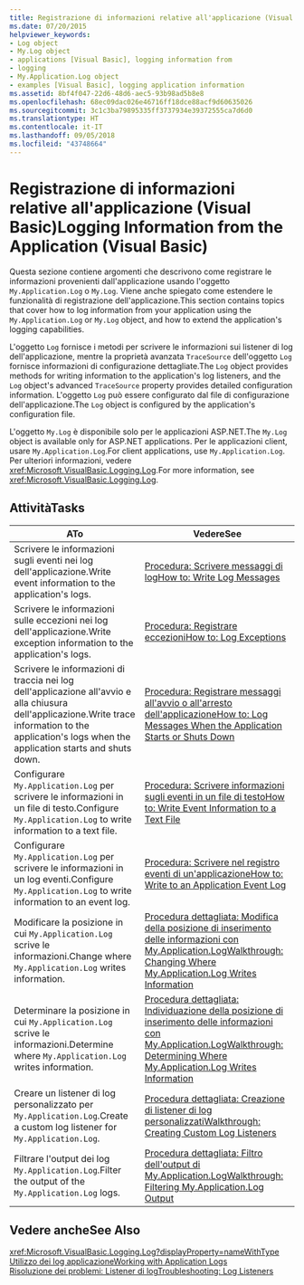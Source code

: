 ```yaml
---
title: Registrazione di informazioni relative all'applicazione (Visual Basic)
ms.date: 07/20/2015
helpviewer_keywords:
- Log object
- My.Log object
- applications [Visual Basic], logging information from
- logging
- My.Application.Log object
- examples [Visual Basic], logging application information
ms.assetid: 8bf4f047-22d6-48d6-aec5-93b98ad5b8e8
ms.openlocfilehash: 68ec09dac026e46716ff18dce88acf9d60635026
ms.sourcegitcommit: 3c1c3ba79895335ff3737934e39372555ca7d6d0
ms.translationtype: HT
ms.contentlocale: it-IT
ms.lasthandoff: 09/05/2018
ms.locfileid: "43748664"
---
```

# <a name="logging-information-from-the-application-visual-basic"></a><span data-ttu-id="61ab0-102">Registrazione di informazioni relative all'applicazione (Visual Basic)</span><span class="sxs-lookup"><span data-stu-id="61ab0-102">Logging Information from the Application (Visual Basic)</span></span>
<span data-ttu-id="61ab0-103">Questa sezione contiene argomenti che descrivono come registrare le informazioni provenienti dall'applicazione usando l'oggetto `My.Application.Log` o `My.Log`. Viene anche spiegato come estendere le funzionalità di registrazione dell'applicazione.</span><span class="sxs-lookup"><span data-stu-id="61ab0-103">This section contains topics that cover how to log information from your application using the `My.Application.Log` or `My.Log` object, and how to extend the application's logging capabilities.</span></span>  
  
 <span data-ttu-id="61ab0-104">L'oggetto `Log` fornisce i metodi per scrivere le informazioni sui listener di log dell'applicazione, mentre la proprietà avanzata `TraceSource` dell'oggetto `Log` fornisce informazioni di configurazione dettagliate.</span><span class="sxs-lookup"><span data-stu-id="61ab0-104">The `Log` object provides methods for writing information to the application's log listeners, and the `Log` object's advanced `TraceSource` property provides detailed configuration information.</span></span> <span data-ttu-id="61ab0-105">L'oggetto `Log` può essere configurato dal file di configurazione dell'applicazione.</span><span class="sxs-lookup"><span data-stu-id="61ab0-105">The `Log` object is configured by the application's configuration file.</span></span>  
  
 <span data-ttu-id="61ab0-106">L'oggetto `My.Log` è disponibile solo per le applicazioni ASP.NET.</span><span class="sxs-lookup"><span data-stu-id="61ab0-106">The `My.Log` object is available only for ASP.NET applications.</span></span> <span data-ttu-id="61ab0-107">Per le applicazioni client, usare `My.Application.Log`.</span><span class="sxs-lookup"><span data-stu-id="61ab0-107">For client applications, use `My.Application.Log`.</span></span> <span data-ttu-id="61ab0-108">Per ulteriori informazioni, vedere <xref:Microsoft.VisualBasic.Logging.Log>.</span><span class="sxs-lookup"><span data-stu-id="61ab0-108">For more information, see <xref:Microsoft.VisualBasic.Logging.Log>.</span></span>  
  
## <a name="tasks"></a><span data-ttu-id="61ab0-109">Attività</span><span class="sxs-lookup"><span data-stu-id="61ab0-109">Tasks</span></span>  
  
|<span data-ttu-id="61ab0-110">A</span><span class="sxs-lookup"><span data-stu-id="61ab0-110">To</span></span>|<span data-ttu-id="61ab0-111">Vedere</span><span class="sxs-lookup"><span data-stu-id="61ab0-111">See</span></span>|  
|--------|---------|  
|<span data-ttu-id="61ab0-112">Scrivere le informazioni sugli eventi nei log dell'applicazione.</span><span class="sxs-lookup"><span data-stu-id="61ab0-112">Write event information to the application's logs.</span></span>|[<span data-ttu-id="61ab0-113">Procedura: Scrivere messaggi di log</span><span class="sxs-lookup"><span data-stu-id="61ab0-113">How to: Write Log Messages</span></span>](../../../../visual-basic/developing-apps/programming/log-info/how-to-write-log-messages.md)|  
|<span data-ttu-id="61ab0-114">Scrivere le informazioni sulle eccezioni nei log dell'applicazione.</span><span class="sxs-lookup"><span data-stu-id="61ab0-114">Write exception information to the application's logs.</span></span>|[<span data-ttu-id="61ab0-115">Procedura: Registrare eccezioni</span><span class="sxs-lookup"><span data-stu-id="61ab0-115">How to: Log Exceptions</span></span>](../../../../visual-basic/developing-apps/programming/log-info/how-to-log-exceptions.md)|  
|<span data-ttu-id="61ab0-116">Scrivere le informazioni di traccia nei log dell'applicazione all'avvio e alla chiusura dell'applicazione.</span><span class="sxs-lookup"><span data-stu-id="61ab0-116">Write trace information to the application's logs when the application starts and shuts down.</span></span>|[<span data-ttu-id="61ab0-117">Procedura: Registrare messaggi all'avvio o all'arresto dell'applicazione</span><span class="sxs-lookup"><span data-stu-id="61ab0-117">How to: Log Messages When the Application Starts or Shuts Down</span></span>](../../../../visual-basic/developing-apps/programming/log-info/how-to-log-messages-when-the-application-starts-or-shuts-down.md)|  
|<span data-ttu-id="61ab0-118">Configurare `My.Application.Log` per scrivere le informazioni in un file di testo.</span><span class="sxs-lookup"><span data-stu-id="61ab0-118">Configure `My.Application.Log` to write information to a text file.</span></span>|[<span data-ttu-id="61ab0-119">Procedura: Scrivere informazioni sugli eventi in un file di testo</span><span class="sxs-lookup"><span data-stu-id="61ab0-119">How to: Write Event Information to a Text File</span></span>](../../../../visual-basic/developing-apps/programming/log-info/how-to-write-event-information-to-a-text-file.md)|  
|<span data-ttu-id="61ab0-120">Configurare `My.Application.Log` per scrivere le informazioni in un log eventi.</span><span class="sxs-lookup"><span data-stu-id="61ab0-120">Configure `My.Application.Log` to write information to an event log.</span></span>|[<span data-ttu-id="61ab0-121">Procedura: Scrivere nel registro eventi di un'applicazione</span><span class="sxs-lookup"><span data-stu-id="61ab0-121">How to: Write to an Application Event Log</span></span>](../../../../visual-basic/developing-apps/programming/log-info/how-to-write-to-an-application-event-log.md)|  
|<span data-ttu-id="61ab0-122">Modificare la posizione in cui `My.Application.Log` scrive le informazioni.</span><span class="sxs-lookup"><span data-stu-id="61ab0-122">Change where `My.Application.Log` writes information.</span></span>|[<span data-ttu-id="61ab0-123">Procedura dettagliata: Modifica della posizione di inserimento delle informazioni con My.Application.Log</span><span class="sxs-lookup"><span data-stu-id="61ab0-123">Walkthrough: Changing Where My.Application.Log Writes Information</span></span>](../../../../visual-basic/developing-apps/programming/log-info/walkthrough-changing-where-my-application-log-writes-information.md)|  
|<span data-ttu-id="61ab0-124">Determinare la posizione in cui `My.Application.Log` scrive le informazioni.</span><span class="sxs-lookup"><span data-stu-id="61ab0-124">Determine where `My.Application.Log` writes information.</span></span>|[<span data-ttu-id="61ab0-125">Procedura dettagliata: Individuazione della posizione di inserimento delle informazioni con My.Application.Log</span><span class="sxs-lookup"><span data-stu-id="61ab0-125">Walkthrough: Determining Where My.Application.Log Writes Information</span></span>](../../../../visual-basic/developing-apps/programming/log-info/walkthrough-determining-where-my-application-log-writes-information.md)|  
|<span data-ttu-id="61ab0-126">Creare un listener di log personalizzato per `My.Application.Log`.</span><span class="sxs-lookup"><span data-stu-id="61ab0-126">Create a custom log listener for `My.Application.Log`.</span></span>|[<span data-ttu-id="61ab0-127">Procedura dettagliata: Creazione di listener di log personalizzati</span><span class="sxs-lookup"><span data-stu-id="61ab0-127">Walkthrough: Creating Custom Log Listeners</span></span>](../../../../visual-basic/developing-apps/programming/log-info/walkthrough-creating-custom-log-listeners.md)|  
|<span data-ttu-id="61ab0-128">Filtrare l'output dei log `My.Application.Log`.</span><span class="sxs-lookup"><span data-stu-id="61ab0-128">Filter the output of the `My.Application.Log` logs.</span></span>|[<span data-ttu-id="61ab0-129">Procedura dettagliata: Filtro dell'output di My.Application.Log</span><span class="sxs-lookup"><span data-stu-id="61ab0-129">Walkthrough: Filtering My.Application.Log Output</span></span>](../../../../visual-basic/developing-apps/programming/log-info/walkthrough-filtering-my-application-log-output.md)|  
  
## <a name="see-also"></a><span data-ttu-id="61ab0-130">Vedere anche</span><span class="sxs-lookup"><span data-stu-id="61ab0-130">See Also</span></span>  
 <xref:Microsoft.VisualBasic.Logging.Log?displayProperty=nameWithType>  
 [<span data-ttu-id="61ab0-131">Utilizzo dei log applicazione</span><span class="sxs-lookup"><span data-stu-id="61ab0-131">Working with Application Logs</span></span>](../../../../visual-basic/developing-apps/programming/log-info/working-with-application-logs.md)  
 [<span data-ttu-id="61ab0-132">Risoluzione dei problemi: Listener di log</span><span class="sxs-lookup"><span data-stu-id="61ab0-132">Troubleshooting: Log Listeners</span></span>](../../../../visual-basic/developing-apps/programming/log-info/troubleshooting-log-listeners.md)
